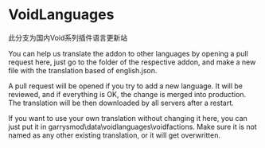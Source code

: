 # VoidLanguages

此分支为国内Void系列插件语言更新站

You can help us translate the addon to other languages by opening a pull request here, just go to the folder of the respective addon, and make a new file with the translation based of english.json.

A pull request will be opened if you try to add a new language. It will be reviewed, and if everything is OK, the change is merged into production.
The translation will be then downloaded by all servers after a restart.

If you want to use your own translation without changing it here, you can just put it in garrysmod\data\voidlanguages\voidfactions.
Make sure it is not named as any other existing translation, or it will get overwritten.